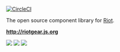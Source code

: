 [![CircleCI](https://circleci.com/gh/chriscauley/rg.svg?style=svg)](https://circleci.com/gh/chriscauley/rg)

The open source component library for <a href="http://riotjs.com">Riot</a>.

**http://riotgear.js.org**

<a href="https://www.npmjs.com/package/riotgear"><img src="https://img.shields.io/npm/v/riotgear.svg?style=flat-square"></a>
<a href="https://www.npmjs.com/package/riotgear"><img src="https://img.shields.io/npm/dm/riotgear.svg?style=flat-square"></a>
<a href="https://github.com/RiotGear/rg/blob/master/LICENSE"><img src="https://img.shields.io/npm/l/riotgear.svg?style=flat-square"></a>
